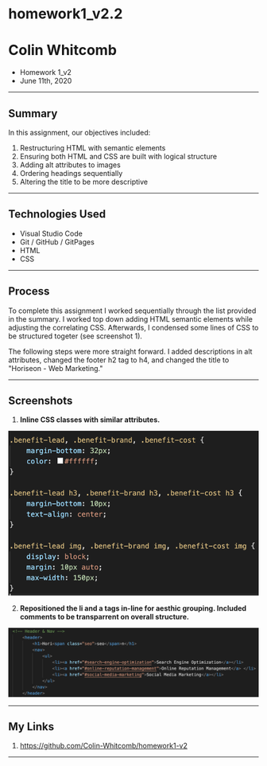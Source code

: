 # homework1_v2.2
# Colin Whitcomb
* Homework 1_v2
* June 11th, 2020
---
## Summary 

In this assignment, our objectives included:
1) Restructuring HTML with semantic elements
2) Ensuring both HTML and CSS are built with logical structure
3) Adding alt attributes to images 
4) Ordering headings sequentially
5) Altering the title to be more descriptive

---
## Technologies Used
- Visual Studio Code
- Git / GitHub / GitPages
- HTML 
- CSS 
---

## Process

 To complete this assignment I worked sequentially through the list provided in the summary. I worked top down adding HTML semantic elements while adjusting the correlating CSS. Afterwards, I condensed some lines of CSS to be structured togeter (see screenshot 1). 
 
 The following steps were more straight forward. I added descriptions in alt attributes, changed the footer h2 tag to h4, and changed the title to "Horiseon - Web Marketing."

---
## Screenshots

1. **Inline CSS classes with similar attributes.** 

![](assets/images/screenshot5.png)

2. **Repositioned the li and a tags in-line for aesthic grouping. Included comments to be transparrent on overall structure.**

![](assets/images/screenshot4.png)

---
## My Links

1) https://github.com/Colin-Whitcomb/homework1-v2

---
